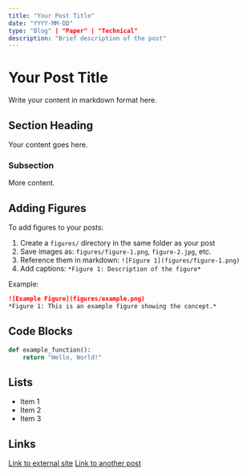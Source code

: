 ```yaml
---
title: "Your Post Title"
date: "YYYY-MM-DD"
type: "Blog" | "Paper" | "Technical"
description: "Brief description of the post"
---
```


# Your Post Title

Write your content in markdown format here.

## Section Heading

Your content goes here.

### Subsection

More content.

## Adding Figures

To add figures to your posts:

1. Create a `figures/` directory in the same folder as your post
2. Save images as: `figures/figure-1.png`, `figure-2.jpg`, etc.
3. Reference them in markdown: `![Figure 1](figures/figure-1.png)`
4. Add captions: `*Figure 1: Description of the figure*`

Example:
```markdown
![Example Figure](figures/example.png)
*Figure 1: This is an example figure showing the concept.*
```

## Code Blocks

```python
def example_function():
    return "Hello, World!"
```

## Lists

- Item 1
- Item 2
- Item 3

## Links

[Link to external site](https://example.com)
[Link to another post](../2024-01-01/another-post)